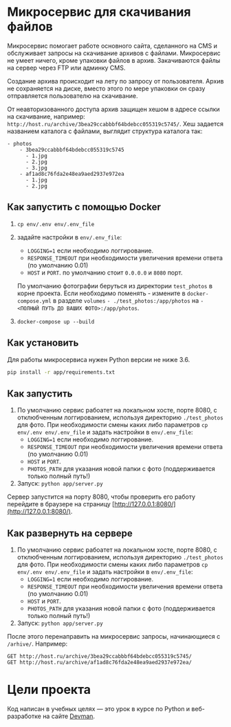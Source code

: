 # Микросервис для скачивания файлов

Микросервис помогает работе основного сайта, сделанного на CMS и обслуживает
запросы на скачивание архивов с файлами. Микросервис не умеет ничего, кроме упаковки файлов
в архив. Закачиваются файлы на сервер через FTP или админку CMS.

Создание архива происходит на лету по запросу от пользователя. Архив не сохраняется на диске, вместо этого по мере упаковки он сразу отправляется пользователю на скачивание.

От неавторизованного доступа архив защищен хешом в адресе ссылки на скачивание, например: `http://host.ru/archive/3bea29ccabbbf64bdebcc055319c5745/`. Хеш задается названием каталога с файлами, выглядит структура каталога так:

```
- photos
    - 3bea29ccabbbf64bdebcc055319c5745
      - 1.jpg
      - 2.jpg
      - 3.jpg
    - af1ad8c76fda2e48ea9aed2937e972ea
      - 1.jpg
      - 2.jpg
```
## Как запустить с помощью Docker
1) `cp env/.env env/.env_file`
2) задайте настройки в `env/.env_file`: 
   - `LOGGING=1` если необходимо логгирование.
   - `RESPONSE_TIMEOUT` при  необходимости увеличения времени ответа (по умолчанию 0.01)
   - `HOST` и `PORT`. по умолчанию стоит `0.0.0.0` и `8080` порт.
   
   По умолчанию фотографии беруться из директории `test_photos` в корне проекта.
   Если необходимо поменять - измените в `docker-compose.yml` в разделе `volumes` `- ./test_photos:/app/photos` 
   на `- <ПОЛНЫЙ ПУТЬ ДО ВАШИХ ФОТО>:/app/photos`.
3) `docker-compose up --build`
## Как установить

Для работы микросервиса нужен Python версии не ниже 3.6.

```bash
pip install -r app/requirements.txt
```

## Как запустить
1) По умолчанию сервис рабоатет на локальном хосте, порте 8080, с отклюбченным логгированием, используя директорию `./test_photos` для фото.
 При необходимости смены каких либо параметров `cp env/.env env/.env_file` и задать настройки в `env/.env_file`:
   - `LOGGING=1` если необходимо логгирование.
   - `RESPONSE_TIMEOUT` при  необходимости увеличения времени ответа (по умолчанию 0.01)
   - `HOST` и `PORT`.
   - `PHOTOS_PATH` для указания новой папки с фото (поддерживается только полный путь!)
2) Запуск: `python app/server.py`


Сервер запустится на порту 8080, чтобы проверить его работу перейдите в браузере на страницу [http://127.0.0.1:8080/](http://127.0.0.1:8080/).

## Как развернуть на сервере

1) По умолчанию сервис рабоатет на локальном хосте, порте 8080, с отклюбченным логгированием, используя директорию `./test_photos` для фото.
 При необходимости смены каких либо параметров `cp env/.env env/.env_file` и задать настройки в `env/.env_file`:
   - `LOGGING=1` если необходимо логгирование.
   - `RESPONSE_TIMEOUT` при  необходимости увеличения времени ответа (по умолчанию 0.01)
   - `HOST` и `PORT`.
   - `PHOTOS_PATH` для указания новой папки с фото (поддерживается только полный путь!)
2) Запуск: `python app/server.py`

После этого перенаправить на микросервис запросы, начинающиеся с `/arhive/`. Например:

```
GET http://host.ru/archive/3bea29ccabbbf64bdebcc055319c5745/
GET http://host.ru/archive/af1ad8c76fda2e48ea9aed2937e972ea/
```

# Цели проекта

Код написан в учебных целях — это урок в курсе по Python и веб-разработке на сайте [Devman](https://dvmn.org).
